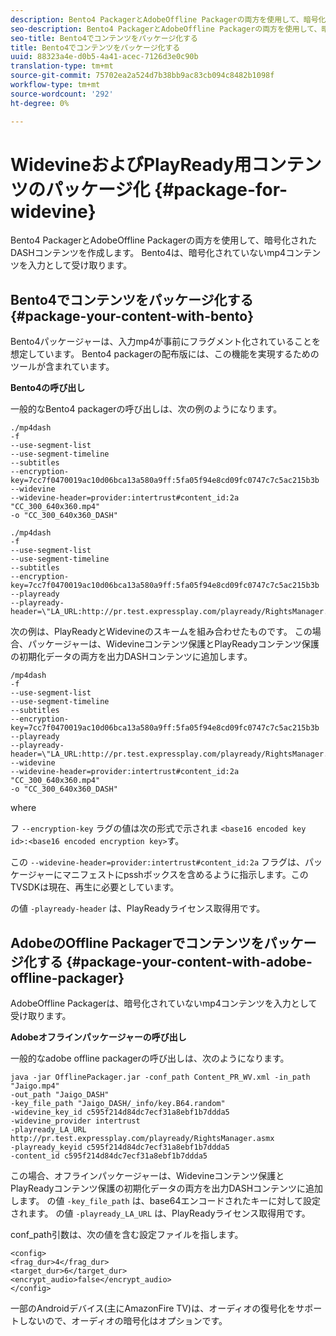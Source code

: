 ```yaml
---
description: Bento4 PackagerとAdobeOffline Packagerの両方を使用して、暗号化されたDASHコンテンツを作成します。 Bento4は、暗号化されていないmp4コンテンツを入力として受け取ります。
seo-description: Bento4 PackagerとAdobeOffline Packagerの両方を使用して、暗号化されたDASHコンテンツを作成します。 Bento4は、暗号化されていないmp4コンテンツを入力として受け取ります。
seo-title: Bento4でコンテンツをパッケージ化する
title: Bento4でコンテンツをパッケージ化する
uuid: 88323a4e-d0b5-4a41-acec-7126d3e0c90b
translation-type: tm+mt
source-git-commit: 75702ea2a524d7b38bb9ac83cb094c8482b1098f
workflow-type: tm+mt
source-wordcount: '292'
ht-degree: 0%

---
```



# WidevineおよびPlayReady用コンテンツのパッケージ化 {#package-for-widevine}

Bento4 PackagerとAdobeOffline Packagerの両方を使用して、暗号化されたDASHコンテンツを作成します。 Bento4は、暗号化されていないmp4コンテンツを入力として受け取ります。

## Bento4でコンテンツをパッケージ化する{#package-your-content-with-bento}

Bento4パッケージャーは、入力mp4が事前にフラグメント化されていることを想定しています。 Bento4 packagerの配布版には、この機能を実現するためのツールが含まれています。

**Bento4の呼び出し**

一般的なBento4 packagerの呼び出しは、次の例のようになります。

```
./mp4dash
-f
--use-segment-list
--use-segment-timeline
--subtitles
--encryption-key=7cc7f0470019ac10d06bca13a580a9ff:5fa05f94e8cd09fc0747c7c5ac215b3b
--widevine
--widevine-header=provider:intertrust#content_id:2a "CC_300_640x360.mp4"
-o "CC_300_640x360_DASH"
```

```
./mp4dash
-f
--use-segment-list
--use-segment-timeline
--subtitles
--encryption-key=7cc7f0470019ac10d06bca13a580a9ff:5fa05f94e8cd09fc0747c7c5ac215b3b
--playready
--playready-header=\"LA_URL:http://pr.test.expressplay.com/playready/RightsManager.asmx\"
```

次の例は、PlayReadyとWidevineのスキームを組み合わせたものです。 この場合、パッケージャーは、Widevineコンテンツ保護とPlayReadyコンテンツ保護の初期化データの両方を出力DASHコンテンツに追加します。

```
/mp4dash
-f
--use-segment-list
--use-segment-timeline
--subtitles
--encryption-key=7cc7f0470019ac10d06bca13a580a9ff:5fa05f94e8cd09fc0747c7c5ac215b3b
--playready
--playready-header=\"LA_URL:http://pr.test.expressplay.com/playready/RightsManager.asmx\"
--widevine
--widevine-header=provider:intertrust#content_id:2a "CC_300_640x360.mp4"
-o "CC_300_640x360_DASH"
```

where

フ `--encryption-key` ラグの値は次の形式で示されま `<base16 encoded key id>:<base16 encoded encryption key>`す。

この `--widevine-header=provider:intertrust#content_id:2a` フラグは、パッケージャーにマニフェストにpsshボックスを含めるように指示します。このTVSDKは現在、再生に必要としています。

の値 `-playready-header` は、PlayReadyライセンス取得用です。

## AdobeのOffline Packagerでコンテンツをパッケージ化する {#package-your-content-with-adobe-offline-packager}

AdobeOffline Packagerは、暗号化されていないmp4コンテンツを入力として受け取ります。

**Adobeオフラインパッケージャーの呼び出し**

一般的なadobe offline packagerの呼び出しは、次のようになります。

```
java -jar OfflinePackager.jar -conf_path Content_PR_WV.xml -in_path "Jaigo.mp4"
-out_path "Jaigo_DASH"
-key_file_path "Jaigo_DASH/_info/key.B64.random"
-widevine_key_id c595f214d84dc7ecf31a8ebf1b7ddda5
-widevine_provider intertrust
-playready_LA_URL
http://pr.test.expressplay.com/playready/RightsManager.asmx
-playready_keyid c595f214d84dc7ecf31a8ebf1b7ddda5
-content_id c595f214d84dc7ecf31a8ebf1b7ddda5
```

この場合、オフラインパッケージャーは、Widevineコンテンツ保護とPlayReadyコンテンツ保護の初期化データの両方を出力DASHコンテンツに追加します。 の値 `-key_file_path` は、base64エンコードされたキーに対して設定されます。 の値 `-playready_LA_URL` は、PlayReadyライセンス取得用です。

conf_path引数は、次の値を含む設定ファイルを指します。

```
<config>
<frag_dur>4</frag_dur>
<target_dur>6</target_dur>
<encrypt_audio>false</encrypt_audio>
</config>
```

一部のAndroidデバイス(主にAmazonFire TV)は、オーディオの復号化をサポートしないので、オーディオの暗号化はオプションです。
